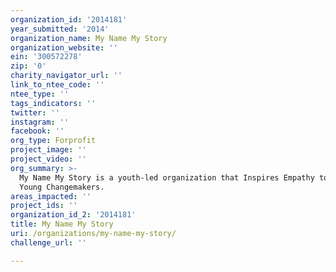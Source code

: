 ```yaml
---
organization_id: '2014181'
year_submitted: '2014'
organization_name: My Name My Story
organization_website: ''
ein: '300572278'
zip: '0'
charity_navigator_url: ''
link_to_ntee_code: ''
ntee_type: ''
tags_indicators: ''
twitter: ''
instagram: ''
facebook: ''
org_type: Forprofit
project_image: ''
project_video: ''
org_summary: >-
  My Name My Story is a youth-led organization that Inspires Empathy to Empower
  Young Changemakers.
areas_impacted: ''
project_ids: ''
organization_id_2: '2014181'
title: My Name My Story
uri: /organizations/my-name-my-story/
challenge_url: ''

---
```


